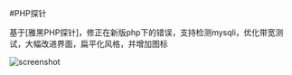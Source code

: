 #PHP探针

基于[雅黑PHP探针]，修正在新版php下的错误，支持检测mysqli，优化带宽测试，大幅改进界面，扁平化风格，并增加图标
 

![screenshot](http://i11.tietuku.com/87f2df3130a06ac9.png)